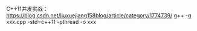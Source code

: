 C++11并发实战：https://blog.csdn.net/liuxuejiang158blog/article/category/1774739/
g++ -g xxx.cpp -std=c++11 -pthread -o xxx